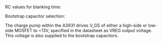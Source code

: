 RC values for blanking time:



Bootstrap capacitor selection:

The charge pump within the A3931 drives V_GS of either a high-side or low-side MOSFET to ~13V, specified in the datasheet as VREG output voltage. This voltage is also supplied to the bootstrap capacitors.
